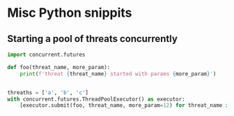 # Misc Python snippits

## Starting a pool of threats concurrently 

```python
import concurrent.futures

def foo(threat_name, more_param):
    print(f'threat {threat_name} started with params {more_param}')


threaths = ['a', 'b', 'c']
with concurrent.futures.ThreadPoolExecutor() as executor:
    [executor.submit(foo, threat_name, more_param=12) for threat_name in threaths]

```